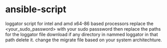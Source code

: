 # ansible-script
loggator script for intel and amd x64-86 based processors
replace the <your_sudo_password> with your sudo  passsword
then replace the paths for the loggator file download if any directory in nammed loggator in that path delete it.
change the migrate file based on your system architechture.
